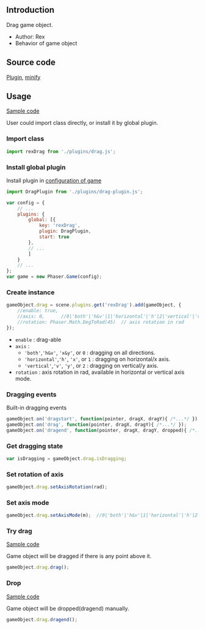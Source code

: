 ## Introduction

Drag game object.

- Author: Rex
- Behavior of game object

## Source code

[Plugin](https://github.com/rexrainbow/phaser3-rex-notes/blob/master/plugins/drag-plugin.js), [minify](https://github.com/rexrainbow/phaser3-rex-notes/blob/master/plugins/dist/rexdragplugin.min.js)

## Usage

[Sample code](https://github.com/rexrainbow/phaser3-rex-notes/tree/master/examples/drag)

User could import class directly, or install it by global plugin.

### Import class

```javascript
import rexDrag from './plugins/drag.js';
```

### Install global plugin

Install plugin in [configuration of game](game.md#configuration)

```javascript
import DragPlugin from './plugins/drag-plugin.js';

var config = {
    // ...
    plugins: {
        global: [{
            key: 'rexDrag',
            plugin: DragPlugin,
            start: true
        },
        // ...
        ]
    }
    // ...
};
var game = new Phaser.Game(config);
```

### Create instance

```javascript
gameObject.drag = scene.plugins.get('rexDrag').add(gameObject, {
    //enable: true,
    //axis: 0,      //0|'both'|'h&v'|1|'horizontal'|'h'|2|'vertical'|'v'
    //rotation: Phaser.Math.DegToRad(45)  // axis rotation in rad
});
```

- `enable` : drag-able
- `axis` : 
    - `'both'`,`'h&v'`, `'x&y'`, or `0` : dragging on all directions.
    - `'horizontal'`,`'h'`, `'x'`, or `1` : dragging on horizontal/x axis.
    - `'vertical'`,`'v'`, `'y'`, or `2` : dragging on vertical/y axis.
- `rotation` : axis rotation in rad, available in horizontal or vertical axis mode.

### Dragging events

Built-in dragging events

```javascript
gameObject.on('dragstart', function(pointer, dragX, dragY){ /*...*/ });
gameObject.on('drag', function(pointer, dragX, dragY){ /*...*/ });
gameObject.on('dragend', function(pointer, dragX, dragY, dropped){ /*...*/ });
```

### Get dragging state

```javascript
var isDragging = gameObject.drag.isDragging;
```

### Set rotation of axis

```javascript
gameObject.drag.setAxisRotation(rad);
```

### Set axis mode

```javascript
gameObject.drag.setAxisMode(m);  //0|'both'|'h&v'|1|'horizontal'|'h'|2|'vertical'|'v'
```

### Try drag

[Sample code](https://github.com/rexrainbow/phaser3-rex-notes/blob/master/examples/drag/try-drag.js)

Game object will be dragged if there is any point above it.

```javascript
gameObject.drag.drag();
```

### Drop

[Sample code](https://github.com/rexrainbow/phaser3-rex-notes/blob/master/examples/drag/dragend.js)

Game object will be dropped(dragend) manually.

```javascript
gameObject.drag.dragend();
```